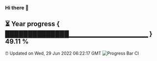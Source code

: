 ### Hi there 👋
⏳ Year progress { ██████████████▁▁▁▁▁▁▁▁▁▁▁▁▁▁▁▁ } 49.11 %
---
⏰ Updated on Wed, 29 Jun 2022 06:22:17 GMT
![Progress Bar CI](https://github.com/liununu/liununu/workflows/Progress%20Bar%20CI/badge.svg)
